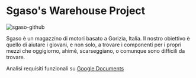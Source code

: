 # Sgaso's Warehouse Project

![sgaso-github](https://user-images.githubusercontent.com/52629287/197329913-604980d6-fe79-4c9b-871a-18a239b8f448.png)

Sgaso è un magazzino di motori basato a Gorizia, Italia.
Il nostro obiettivo è quello di aiutare i giovani, e non solo, a trovare i componenti per i propri mezzi che oggigiorno, ahimé, scarseggiano, o comunque sono difficili da trovare.

Analisi requisiti funzionali su [Google Documents](https://docs.google.com/document/d/1tsacvdF2dSwr_OJEcKZzn-9qZ6VXIXaewRU0B68duPM/edit?usp=sharing)

